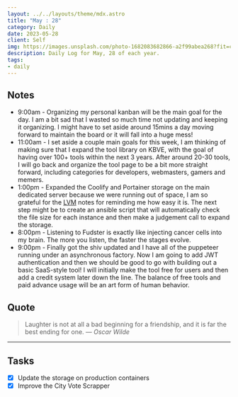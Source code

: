 ```yaml
---
layout: ../../layouts/theme/mdx.astro
title: "May : 28"
category: Daily
date: 2023-05-28
client: Self
img: https://images.unsplash.com/photo-1682083682866-a2f99abea268?fit=crop&q=85&w=1400&h=700
description: Daily Log for May, 28 of each year.
tags:
- daily
---
```


## Notes

- 9:00am - Organizing my personal kanban will be the main goal for the day. I am a bit sad that I wasted so much time not updating and keeping it organizing. I might have to set aside around 15mins a day moving forward to maintain the board or it will fall into a huge mess!
- 11:00am - I set aside a couple main goals for this week, I am thinking of making sure that I expand the tool library on KBVE, with the goal of having over 100+ tools within the next 3 years. After around 20-30 tools, I will go back and organize the tool page to be a bit more straight forward, including categories for developers, webmasters, gamers and memers.
- 1:00pm - Expanded the Coolify and Portainer storage on the main dedicated server because we were running out of space, I am so grateful for the [LVM](https://kbve.com/application/lvm) notes for reminding me how easy it is. The next step might be to create an ansible script that will automatically check the file size for each instance and then make a judgement call to expand the storage. 
- 8:00pm - Listening to Fudster is exactly like injecting cancer cells into my brain. The more you listen, the faster the stages evolve. 
- 9:00pm - Finally got the shiv updated and I have all of the puppeteer running under an asynchronous factory. Now I am going to add JWT authentication and then we should be good to go with building out a basic SaaS-style tool! I will initially make the tool free for users and then add a credit system later down the line. The balance of free tools and paid advance usage will be an art form of human behavior. 

## Quote

> Laughter is not at all a bad beginning for a friendship, and it is far the best ending for one.
> — <cite>Oscar Wilde</cite>

---

## Tasks

- [x] Update the storage on production containers
- [x] Improve the City Vote Scrapper